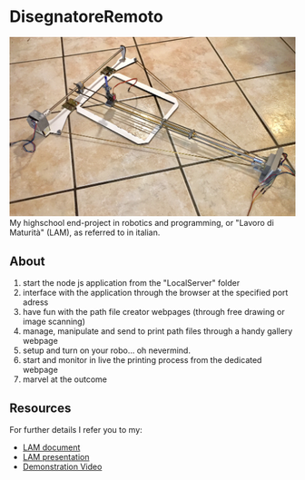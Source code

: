 # DisegnatoreRemoto
![](LAM/Records/foto%20componenti/Main.JPG)
My highschool end-project in robotics and programming, or "Lavoro di Maturità" (LAM), as referred to in italian.

## About
1. start the node js application from the "LocalServer" folder
2. interface with the application through the browser at the specified port adress
3. have fun with the path file creator webpages (through free drawing or image scanning)
4. manage, manipulate and send to print path files through a handy gallery webpage
5. setup and turn on your robo... oh nevermind.
6. start and monitor in live the printing process from the dedicated webpage
7. marvel at the outcome

## Resources
For further details I refer you to my:
* [LAM document](https://docs.google.com/document/d/1yufAzvm-YmBF5FJW-CDQHOr3H1Efvr5cywDJvZXltzI/edit?usp=sharing)
* [LAM presentation](https://docs.google.com/presentation/d/1ybNW9f366qOdg-vAGhiV8jnD6vP20Fr81bRC0PI2Oig/edit?usp=sharing)
* [Demonstration Video](https://youtu.be/YZUVihPjlJg)
